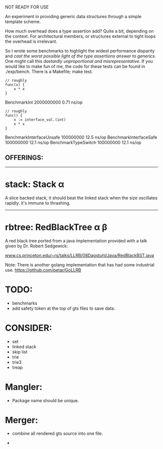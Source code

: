 NOT READY FOR USE

An experiment in providing generic data structures 
through a simple template scheme.

How much overhead does a type assertion add? Quite a bit, depending on the context. For architectural members, or structures external to tight loops the overhead is irrelevant.  

So I wrote some benchmarks to highlight the widest performance disparity and _cast the worst possible light of the type assertions answer to generics_.  One might call this _dastardly unproportional and misrepresentative_.  If you would like to make fun of me, the code for these tests can be found in ./exp/bench.  There is a Makefile; make test.

    // roughly
    func(x) {
	    x * x
	}
BenchmarkInt	           2000000000  0.71 ns/op

    // roughly
    func() {
        x := interface_val.(int)
        x * x
    }
BenchmarkInterfaceUnsafe   100000000   12.5 ns/op
BenchmarkInterfaceSafe	   100000000   12.1 ns/op
BenchmarkTypeSwitch		   100000000   12.1 ns/op


## OFFERINGS:

------------------------------------------------------------------------------
# stack: Stack α

 A slice backed stack, it should beat the linked stack when the size oscillates rapidly. it's immune to thrashing.

-----------------------------------------------------------------------------
# rbtree: RedBlackTree α β 

A red black tree ported from a java implementation provided with a talk given by Dr. Robert Sedgewick:

www.cs.princeton.edu/~rs/talks/LLRB/08Dagstuhl/Java/RedBlackBST.java

Note: There is another golang implementation that has had some industrial use.  https://github.com/petar/GoLLRB


# TODO:
* benchmarks
* add safety token at the top of gts files to save data.

# CONSIDER:
* set
* linked stack
* skip list
* trie
* trie3
* treap

# Mangler:
* Package name should be unique.

# Merger:
* combine all rendered gts source into one file.
- 
  
  
